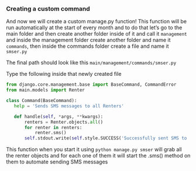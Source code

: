 ### Creating a custom command

And now we will create a custom manage.py function! This function will be run automatically at the start of every month and to do that let’s go to the main folder and then create another folder inside of it and call it `management` and inside the management folder create another folder and name it `commands`, then inside the commands folder create a file and name it `smser.py`

The final path should look like this `main/management/commands/smser.py`

Type the following inside that newly created file

```python
from django.core.management.base import BaseCommand, CommandError
from main.models import Renter

class Command(BaseCommand):
   help = 'Sends SMS messages to all Renters'

   def handle(self, *args, **kwargs):
       renters = Renter.objects.all()
       for renter in renters:
           renter.sms()
       self.stdout.write(self.style.SUCCESS('Successfully sent SMS to : %s renters') % len(renters))
```

This function when you start it using `python manage.py smser` will grab all the renter objects and for each one of them it will start the .sms() method on them to automate sending SMS messages
